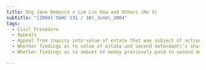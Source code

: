 ```yaml
---
title: Ong Jane Rebecca v Lim Lie Hoa and Others (No 5) 
subtitle: "[2004] SGHC 131 / 16\_June\_2004"
tags:
  - Civil Procedure
  - Appeals
  - Appeal from inquiry into value of estate that was subject of action in High Court
  - Whether findings as to value of estate and second defendant\'s share therein were correct
  - Whether findings as to amount of money previously paid to second defendant were correct

---
```


